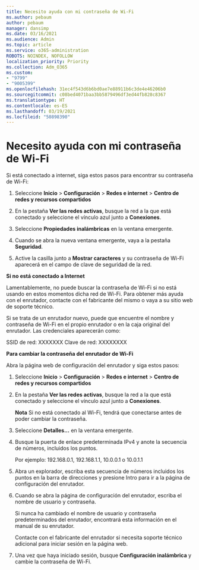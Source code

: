```yaml
---
title: Necesito ayuda con mi contraseña de Wi-Fi
ms.author: pebaum
author: pebaum
manager: dansimp
ms.date: 03/16/2021
ms.audience: Admin
ms.topic: article
ms.service: o365-administration
ROBOTS: NOINDEX, NOFOLLOW
localization_priority: Priority
ms.collection: Adm_O365
ms.custom:
- "9799"
- "9005399"
ms.openlocfilehash: 31ec4f543d6b6bd0ae7e88911b6c3de4e46206b0
ms.sourcegitcommit: c08bed4071baa3bb5879496df3ed44fb828c8367
ms.translationtype: HT
ms.contentlocale: es-ES
ms.lasthandoff: 03/19/2021
ms.locfileid: "50898390"
---
```

# <a name="need-help-with-my-wi-fi-password"></a>Necesito ayuda con mi contraseña de Wi-Fi

Si está conectado a internet, siga estos pasos para encontrar su contraseña de Wi-Fi:

1. Seleccione **Inicio** > **Configuración** > **Redes e internet** > **Centro de redes y recursos compartidos**

1. En la pestaña **Ver las redes activas**, busque la red a la que está conectado y seleccione el vínculo azul junto a **Conexiones**.

1. Seleccione **Propiedades inalámbricas** en la ventana emergente.

1. Cuando se abra la nueva ventana emergente, vaya a la pestaña **Seguridad**.

1. Active la casilla junto a **Mostrar caracteres** y su contraseña de Wi-Fi aparecerá en el campo de clave de seguridad de la red.

**Si no está conectado a Internet**

Lamentablemente, no puede buscar la contraseña de Wi-Fi si no está usando en estos momentos dicha red de Wi-Fi. Para obtener más ayuda con el enrutador, contacte con el fabricante del mismo o vaya a su sitio web de soporte técnico.

Si se trata de un enrutador nuevo, puede que encuentre el nombre y contraseña de Wi-Fi en el propio enrutador o en la caja original del enrutador. Las credenciales aparecerán como:

SSID de red: XXXXXXX Clave de red: XXXXXXXX

**Para cambiar la contraseña del enrutador de Wi-Fi**

Abra la página web de configuración del enrutador y siga estos pasos:

1. Seleccione **Inicio** > **Configuración** > **Redes e internet** > **Centro de redes y recursos compartidos**

1. En la pestaña **Ver las redes activas**, busque la red a la que está conectado y seleccione el vínculo azul junto a **Conexiones**.

    **Nota** Si no está conectado al Wi-Fi, tendrá que conectarse antes de poder cambiar la contraseña.

1. Seleccione **Detalles...** en la ventana emergente.

1. Busque la puerta de enlace predeterminada IPv4 y anote la secuencia de números, incluidos los puntos.

    Por ejemplo: 192.168.0.1, 192.168.1.1, 10.0.0.1 o 10.0.1.1

1. Abra un explorador, escriba esta secuencia de números incluidos los puntos en la barra de direcciones y presione Intro para ir a la página de configuración del enrutador.

1. Cuando se abra la página de configuración del enrutador, escriba el nombre de usuario y contraseña.

    Si nunca ha cambiado el nombre de usuario y contraseña predeterminados del enrutador, encontrará esta información en el manual de su enrutador.

    Contacte con el fabricante del enrutador si necesita soporte técnico adicional para iniciar sesión en la página web.

1. Una vez que haya iniciado sesión, busque **Configuración inalámbrica** y cambie la contraseña de Wi-Fi.